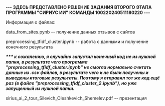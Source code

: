 <b>--- ЗДЕСЬ ПРЕДСТАВЛЕНО РЕШЕНИЕ ЗАДАНИЯ ВТОРОГО ЭТАПА ПРОГРАММЫ "СИРИУС ИИ" КОМАНДЫ 100220240511180220 ---</b>

Информация о файлах:

data_from_sites.pynb -- получение данных отзывов с сайтов

preprocessing_tfidf_cluster.ipynb -- работа с данными и получение конечного результата

<i><b>*** к сожалению, я случайно запустил конечный код не из нужной папки, в результате чего программа "preprocessing_tfidf_cluster.ipynb" не смогла нормально считать данные из .csv файлов, в результате чего и не были получены и выведены итоговые результаты. Поэтому я отправил тот же код ещё раз (в файле "preprocessing_tfidf_cluster_2.ipynb"), но уже запущенный из нужной папки.</b></i>

sirius_ai_2_tour_Silevich_Oleshkevich_Shemelev.pdf -- презентация
